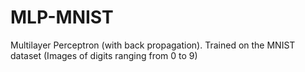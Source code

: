 # MLP-MNIST
Multilayer Perceptron (with back propagation). Trained on the MNIST dataset (Images of digits ranging from 0 to 9)
